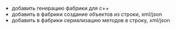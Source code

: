  - добавить генерацию фабрики для с++
 - добавить в фабрики создание объектов из строки, xml/json
 - добавить в фабрики сериализацию методов в строку, xml/json